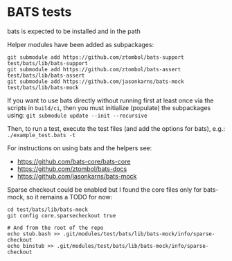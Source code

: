 # BATS tests

bats is expected to be installed and in the path

Helper modules have been added as subpackages:
```
git submodule add https://github.com/ztombol/bats-support test/bats/lib/bats-support
git submodule add https://github.com/ztombol/bats-assert test/bats/lib/bats-assert
git submodule add https://github.com/jasonkarns/bats-mock test/bats/lib/bats-mock
```
If you want to use bats directly without running first at least once via the scripts in `build/ci`, then you must 
initialize (populate) the subpackages using:
```git submodule update --init --recursive```

Then, to run a test, execute the test files (and add the options for bats), e.g.:
```./example_test.bats -t```

For instructions on using bats and the helpers see:
* https://github.com/bats-core/bats-core
* https://github.com/ztombol/bats-docs
* https://github.com/jasonkarns/bats-mock

Sparse checkout could be enabled but I found the core files only for bats-mock, so it remains a TODO for now:
```
cd test/bats/lib/bats-mock
git config core.sparsecheckout true

# And from the root of the repo
echo stub.bash >> .git/modules/test/bats/lib/bats-mock/info/sparse-checkout
echo binstub >> .git/modules/test/bats/lib/bats-mock/info/sparse-checkout
```
